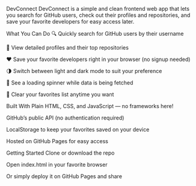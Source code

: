 DevConnect
DevConnect is a simple and clean frontend web app that lets you search for GitHub users, check out their profiles and repositories, and save your favorite developers for easy access later.

What You Can Do
🔍 Quickly search for GitHub users by their username

👤 View detailed profiles and their top repositories

❤️ Save your favorite developers right in your browser (no signup needed)

🌗 Switch between light and dark mode to suit your preference

🔄 See a loading spinner while data is being fetched

🧹 Clear your favorites list anytime you want

Built With
Plain HTML, CSS, and JavaScript — no frameworks here!

GitHub’s public API (no authentication required)

LocalStorage to keep your favorites saved on your device

Hosted on GitHub Pages for easy access

Getting Started
Clone or download the repo

Open index.html in your favorite browser

Or simply deploy it on GitHub Pages and share

